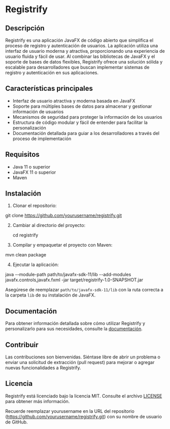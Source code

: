 # Registrify

## Descripción

Registrify es una aplicación JavaFX de código abierto que simplifica el proceso de registro y autenticación de usuarios. La aplicación utiliza una interfaz de usuario moderna y atractiva, proporcionando una experiencia de usuario fluida y fácil de usar. Al combinar las bibliotecas de JavaFX y el soporte de bases de datos flexibles, Registrify ofrece una solución sólida y escalable para desarrolladores que buscan implementar sistemas de registro y autenticación en sus aplicaciones.

## Características principales

- Interfaz de usuario atractiva y moderna basada en JavaFX
- Soporte para múltiples bases de datos para almacenar y gestionar información de usuarios
- Mecanismos de seguridad para proteger la información de los usuarios
- Estructura de código modular y fácil de entender para facilitar la personalización
- Documentación detallada para guiar a los desarrolladores a través del proceso de implementación

## Requisitos

- Java 11 o superior
- JavaFX 11 o superior
- Maven

## Instalación

1. Clonar el repositorio:

git clone https://github.com/yourusername/registrify.git


2. Cambiar al directorio del proyecto:

   cd registrify


3. Compilar y empaquetar el proyecto con Maven:

mvn clean package


4. Ejecutar la aplicación:

java --module-path path/to/javafx-sdk-11/lib --add-modules javafx.controls,javafx.fxml -jar target/registrify-1.0-SNAPSHOT.jar


Asegúrese de reemplazar `path/to/javafx-sdk-11/lib` con la ruta correcta a la carpeta `lib` de su instalación de JavaFX.

## Documentación

Para obtener información detallada sobre cómo utilizar Registrify y personalizarlo para sus necesidades, consulte la [documentación](./docs).

## Contribuir

Las contribuciones son bienvenidas. Siéntase libre de abrir un problema o enviar una solicitud de extracción (pull request) para mejorar o agregar nuevas funcionalidades a Registrify.

## Licencia

Registrify está licenciado bajo la licencia MIT. Consulte el archivo [LICENSE](./LICENSE) para obtener más información.

Recuerde reemplazar yourusername en la URL del repositorio (https://github.com/yourusername/registrify.git) con su nombre de usuario de GitHub.